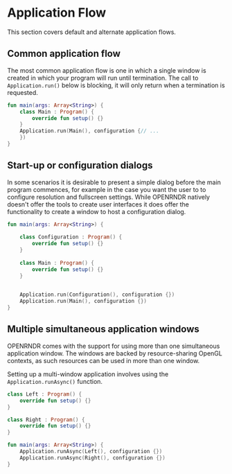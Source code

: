
# Application Flow

This section covers default and alternate application flows.

## Common application flow

The most common application flow is one in which a single window is created in which your program will run until termination. The call to `Application.run()` below is blocking, it will only return when a termination is requested.

```kotlin
fun main(args: Array<String>) {
    class Main : Program() {
        override fun setup() {}
    }
    Application.run(Main(), configuration {// ...
    })
}
```

## Start-up or configuration dialogs

In some scenarios it is desirable to present a simple dialog before the main program commences, for example in the case you
want the user to to configure resolution and fullscreen settings. While OPENRNDR natively doesn't offer the tools to create user interfaces it does offer the functionality to create a window to host a configuration dialog.

```kotlin
fun main(args: Array<String>) {
    
    class Configuration : Program() {
        override fun setup() {}
    }
    
    class Main : Program() {
        override fun setup() {}
    }
    

    Application.run(Configuration(), configuration {})
    Application.run(Main(), configuration {})
}
```

## Multiple simultaneous application windows

OPENRNDR comes with the support for using more than one simultaneous application window.
The windows are backed by resource-sharing OpenGL contexts, as such resources can be used in more than one window.

Setting up a multi-window application involves using the `Application.runAsync()` function.

```kotlin
class Left : Program() {
    override fun setup() {}
}

class Right : Program() {
    override fun setup() {}
}

fun main(args: Array<String>) {
    Application.runAsync(Left(), configuration {})
    Application.runAsync(Right(), configuration {})
}
```
